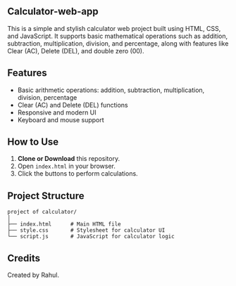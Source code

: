 ## Calculator-web-app
This is a simple and stylish calculator web project built using HTML, CSS, and JavaScript. It supports basic mathematical operations such as addition, subtraction, multiplication, division, and percentage, along with features like Clear (AC), Delete (DEL), and double zero (00). 

## Features

- Basic arithmetic operations: addition, subtraction, multiplication, division, percentage
- Clear (AC) and Delete (DEL) functions
- Responsive and modern UI
- Keyboard and mouse support

## How to Use

1. **Clone or Download** this repository.
2. Open `index.html` in your browser.
3. Click the buttons to perform calculations.

## Project Structure

```
project of calculator/
│
├── index.html      # Main HTML file
├── style.css       # Stylesheet for calculator UI
└── script.js       # JavaScript for calculator logic
```

## Credits

Created by Rahul.
